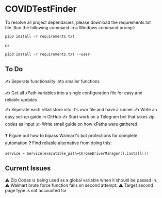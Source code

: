 # COVIDTestFinder

To resolve all project dependacies, please download the requrements.txt file. Run the following command in a Windows command prompt:
```
pip3 install -r requirements.txt
```
or
```
pip3 install -r requirements.txt --user
```

## To Do
✍️ Seperate functionality into smaller functions

✍️ Get all xPath variables into a single configuration file for easy and reliable updates

✍️ Seperate each retail store into it's own file and have a runner
✍️ Write an easy set-up guide in GitHub
✍️ Start work on a Telegram bot that takes zip codes as input
✍️ Write small guide on how xPaths were gathered.

❓ Figure out how to bipass Walmart's bot protections for complete automation
❓ Find reliable alternative from doing this:
```
service = Service(executable_path=ChromeDriverManager().install())
```

## Current Issues
⚠️ Zip Codes is being used as a global variable when it should be passed in.
⚠️ Walmart brute force function fails on second attempt.
⚠️ Target second page type is not accounted for
